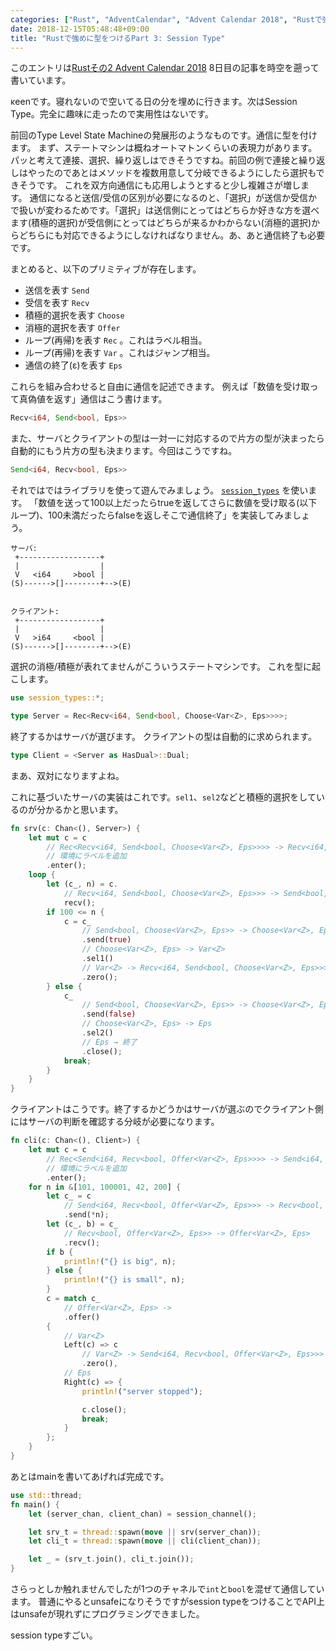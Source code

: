```yaml
---
categories: ["Rust", "AdventCalendar", "Advent Calendar 2018", "Rustで強めに型をつける"]
date: 2018-12-15T05:48:48+09:00
title: "Rustで強めに型をつけるPart 3: Session Type"
---
```

このエントリは[Rustその2 Advent Calendar 2018](https://qiita.com/advent-calendar/2018/rust2) 8日目の記事を時空を遡って書いています。

κeenです。寝れないので空いてる日の分を埋めに行きます。次はSession Type。完全に趣味に走ったので実用性はないです。

<!--more-->

前回のType Level State Machineの発展形のようなものです。通信に型を付けます。
まず、ステートマシンは概ねオートマトンくらいの表現力があります。パッと考えて連接、選択、繰り返しはできそうですね。前回の例で連接と繰り返しはやったのであとはメソッドを複数用意して分岐できるようにしたら選択もできそうです。
これを双方向通信にも応用しようとすると少し複雑さが増します。
通信になると送信/受信の区別が必要になるのと、「選択」が送信か受信かで扱いが変わるためです。「選択」は送信側にとってはどちらか好きな方を選べます(積極的選択)が受信側にとってはどちらが来るかわからない(消極的選択)からどちらにも対応できるようにしなければなりません。あ、あと通信終了も必要です。

まとめると、以下のプリミティブが存在します。

* 送信を表す `Send`
* 受信を表す `Recv`
* 積極的選択を表す `Choose`
* 消極的選択を表す `Offer`
* ループ(再帰)を表す `Rec` 。これはラベル相当。
* ループ(再帰)を表す `Var` 。これはジャンプ相当。
* 通信の終了(ε)を表す `Eps`

これらを組み合わせると自由に通信を記述できます。
例えば「数値を受け取って真偽値を返す」通信はこう書けます。

```rust
Recv<i64, Send<bool, Eps>>

```

また、サーバとクライアントの型は一対一に対応するので片方の型が決まったら自動的にもう片方の型も決まります。今回はこうですね。

```rust
Send<i64, Recv<bool, Eps>>
```


それではではライブラリを使って遊んでみましょう。
[`session_types`](https://crates.io/crates/session_types) を使います。
「数値を送って100以上だったらtrueを返してさらに数値を受け取る(以下ループ)、100未満だったらfalseを返しそこで通信終了」を実装してみましょう。


```
サーバ:
 +------------------+
 |                  |
 V   <i64     >bool |
(S)------>[]--------+-->(E)


クライアント:
 +------------------+
 |                  |
 V   >i64     <bool |
(S)------>[]--------+-->(E)

```

選択の消極/積極が表れてませんがこういうステートマシンです。
これを型に起こします。



```rust
use session_types::*;

type Server = Rec<Recv<i64, Send<bool, Choose<Var<Z>, Eps>>>>;
```

終了するかはサーバが選びます。
クライアントの型は自動的に求められます。

``` rust
type Client = <Server as HasDual>::Dual;
```

まあ、双対になりますよね。


これに基づいたサーバの実装はこれです。`sel1`、`sel2`などと積極的選択をしているのが分かるかと思います。

```rust
fn srv(c: Chan<(), Server>) {
    let mut c = c
        // Rec<Recv<i64, Send<bool, Choose<Var<Z>, Eps>>>> -> Recv<i64, Send<bool, Choose<Var<Z>, Eps>>>
        // 環境にラベルを追加
        .enter();
    loop {
        let (c_, n) = c.
            // Recv<i64, Send<bool, Choose<Var<Z>, Eps>>> -> Send<bool, Choose<Var<Z>, Eps>>
            recv();
        if 100 <= n {
            c = c_
                // Send<bool, Choose<Var<Z>, Eps>> -> Choose<Var<Z>, Eps>
                .send(true)
                // Choose<Var<Z>, Eps> -> Var<Z>
                .sel1()
                // Var<Z> -> Recv<i64, Send<bool, Choose<Var<Z>, Eps>>>
                .zero();
        } else {
            c_
                // Send<bool, Choose<Var<Z>, Eps>> -> Choose<Var<Z>, Eps>
                .send(false)
                // Choose<Var<Z>, Eps> -> Eps
                .sel2()
                // Eps → 終了
                .close();
            break;
        }
    }
}
```

クライアントはこうです。終了するかどうかはサーバが選ぶのでクライアント側にはサーバの判断を確認する分岐が必要になります。


``` rust
fn cli(c: Chan<(), Client>) {
    let mut c = c
        // Rec<Send<i64, Recv<bool, Offer<Var<Z>, Eps>>>> -> Send<i64, Recv<bool, Offer<Var<Z>, Eps>>>
        // 環境にラベルを追加
        .enter();
    for n in &[101, 100001, 42, 200] {
        let c_ = c
            // Send<i64, Recv<bool, Offer<Var<Z>, Eps>>> -> Recv<bool, Offer<Var<Z>, Eps>>
            .send(*n);
        let (c_, b) = c_
            // Recv<bool, Offer<Var<Z>, Eps>> -> Offer<Var<Z>, Eps>
            .recv();
        if b {
            println!("{} is big", n);
        } else {
            println!("{} is small", n);
        }
        c = match c_
            // Offer<Var<Z>, Eps> ->
            .offer()
        {
            // Var<Z>
            Left(c) => c
                // Var<Z> -> Send<i64, Recv<bool, Offer<Var<Z>, Eps>>>
                .zero(),
            // Eps
            Right(c) => {
                println!("server stopped");

                c.close();
                break;
            }
        };
    }
}
```

あとはmainを書いてあげれば完成です。

``` rust
use std::thread;
fn main() {
    let (server_chan, client_chan) = session_channel();

    let srv_t = thread::spawn(move || srv(server_chan));
    let cli_t = thread::spawn(move || cli(client_chan));

    let _ = (srv_t.join(), cli_t.join());
}

```

さらっとしか触れませんでしたが1つのチャネルで`int`と`bool`を混ぜて通信しています。
普通にやるとunsafeになりそうですがsession typeをつけることでAPI上はunsafeが現れずにプログラミングできました。

session typeすごい。
